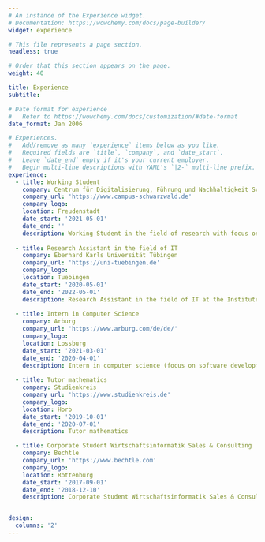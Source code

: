 ```yaml
---
# An instance of the Experience widget.
# Documentation: https://wowchemy.com/docs/page-builder/
widget: experience

# This file represents a page section.
headless: true

# Order that this section appears on the page.
weight: 40

title: Experience
subtitle:

# Date format for experience
#   Refer to https://wowchemy.com/docs/customization/#date-format
date_format: Jan 2006

# Experiences.
#   Add/remove as many `experience` items below as you like.
#   Required fields are `title`, `company`, and `date_start`.
#   Leave `date_end` empty if it's your current employer.
#   Begin multi-line descriptions with YAML's `|2-` multi-line prefix.
experience:
  - title: Working Student
    company: Centrum für Digitalisierung, Führung und Nachhaltigkeit Schwarzwald gGmbH
    company_url: 'https://www.campus-schwarzwald.de'
    company_logo: 
    location: Freudenstadt
    date_start: '2021-05-01'
    date_end: ''
    description: Working Student in the field of research with focus on software development. Collaboration in various projects in the area of Software Development, General IT, IT Security and Machine Learning. 
	
  - title: Research Assistant in the field of IT
    company: Eberhard Karls Universität Tübingen
    company_url: 'https://uni-tuebingen.de'
    company_logo: 
    location: Tuebingen
    date_start: '2020-05-01'
    date_end: '2022-05-01'
    description: Research Assistant in the field of IT at the Institute of Educational Science. Supervision of a Django project, collaboration in various research projects.
	
  - title: Intern in Computer Science
    company: Arburg
    company_url: 'https://www.arburg.com/de/de/'
    company_logo: 
    location: Lossburg
    date_start: '2021-03-01'
    date_end: '2020-04-01'
    description: Intern in computer science (focus on software development). Development of a tool with VBA for the  evaluation of training measures
	
  - title: Tutor mathematics
    company: Studienkreis
    company_url: 'https://www.studienkreis.de'
    company_logo: 
    location: Horb
    date_start: '2019-10-01'
    date_end: '2020-07-01'
    description: Tutor mathematics

  - title: Corporate Student Wirtschaftsinformatik Sales & Consulting
    company: Bechtle
    company_url: 'https://www.bechtle.com'
    company_logo: 
    location: Rottenburg
    date_start: '2017-09-01'
    date_end: '2018-12-10'
    description: Corporate Student Wirtschaftsinformatik Sales & Consulting


design:
  columns: '2'
---
```

